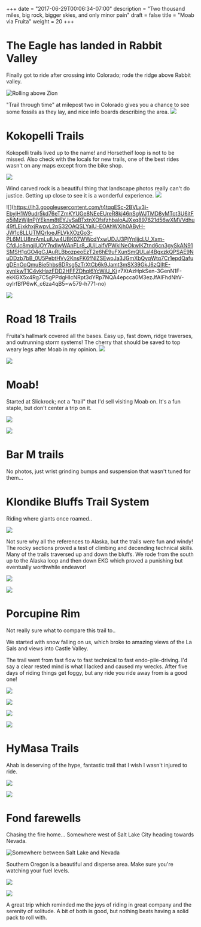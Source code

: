 +++
date = "2017-06-29T00:06:34-07:00"
description = "Two thousand miles, big rock, bigger skies, and only minor pain"
draft = false
title = "Moab via Fruita"
weight = 20
+++

# The Eagle has landed in Rabbit Valley

Finally got to ride after crossing into Colorado; rode the ridge above Rabbit valley. 



![Rolling above Zion](https://lh3.googleusercontent.com/vdhUbBwsPLdRvt82X_XLmlbbozJTWYUkd5u0BDvybrvawP3F05vDireTkeTenRk7CvEQMAixXbv1QQ5SlVJs595ItNYUuQpBZKDcmO9-_hu0s3aiK167dkqCN8C-duXwvmkQhP_NLGModP1E340I9AXNT97FwyHgoBuqnVMyQhXPrB7OoL0H9bnzbudXiFvfuWSLuZBdB2NnA3BZ8T3J2AnLddwq4Rv6SQaLS15qiLJJt9dGa2zsel85LJ16Ih56fnfjtPXMK3VZIckL3bVB2wQgneyI3yEcC_wKEo3-88r3yXz_DAjP1jar1A1nurSx02drhTTFKVx4WtpL6GhXIyM6gxewaqz8Hxwwraf4o1rVogKpBTSX1XsnsQsrPrJ7ooIpKPV1Xf78nG6ukcoTJf-7YcqRGgxEbyz60-et8MVpLMX9n6cWLuKzKoRfs4Pxv2lz4PjjB9ReMDlzUK1eURQKPm3hiFm2mJb44xsQytiPmZKv80PpBvNk1eq2QD_6_zsRcGSOkgIcP3dkK4oJvXIfVMPpQb5nLT5p_i68wmmsnDLa-_WSlY9MrdHshNCL7htOdigxahEO-G3mNHUNCogcHleDKU_IVoKSFfR4D6n0C3LX7ORK=w1028-h771-no)

"Trail through time" at milepost two in Colorado gives you a chance to see some fossils as they lay, and nice info boards describing the area.
![](https://lh3.googleusercontent.com/Evh6LUQc8SxDHVDSUC2J6We6aykloNmfwWUEpn2WVUdIgkpUefDRdk0oIRwah9MnRtgnQbGS03bWeFgmyWcQHuHA8uYwizREV3Gt_NP2TIAwp7x23e08sVitZRFCwszlFKDy4HgpJ_q7N_I9Di2Vj4iMB6Jzwv97FYafdbF0oHNEW7lIqh2gUyD8EZXy_YlugkJ7Wqxj2v822fwYn_Tt_EYKtsuq9IYgZ-CltuGIRFPMjXvjS-xIyOBiI97XcW7WDPznX5NyUFl2uzinCul7aWNbrA6A2LMv1Onv_z74bBftbLSY-6oOWPMP6CYq8KZYnmNED28DPk9x5s2X6vb-iVRmNUIlIY_VjYU25Q1VaI7_XczXpEqFCjXu3UTNN4LI5Bw24YeDTJPpwqFLjP_CBaeufidysoGKYwdD-M29ZvwpPbUHQ7PoGg7Ua-SNVaaEYe_I2qT7pYws5MFIvvf3UQOGEfDjzkr7WlIywvOWPmvTw9MNdx47HA2i_BVYQu1AbVfXPu-tPQ1ban7dEMg1cSTKrPRzE5OEa9Cc7GYzZNgps9xt-ZHThjGOOSaEaFPXDnB-gkl2Eap5V1sHQCs08z4WSxsCkVU8Vvrz6c6ZbD80TEee=w1028-h771-no)


# Kokopelli Trails

Kokopelli trails lived up to the name! and Horsetheif loop is not to be missed. Also check with the locals for new trails, one of the best rides wasn't on any maps except from the bike shop.

![](https://lh3.googleusercontent.com/P9DIc0icTlVJZVjnAat3S2wI6X9S0SoHXRDmVBazJOKBNtBpGzwuRZv84HF2lJOhLRJQHiLmD241jVn4BnEmL_rZSvubo3M09K4mgUmEH-WgIG-Yh0d6K2TUmZKQbUROUJkpYOMOfuciOpGb5Y-rv95A2FVdQpetMvqon-BKynzSQ7J0ofbesD9bN6J_3XYbLTH07Whv-GLVbC9UW-c8CrI50AgaJoVZTBsg4xquWTQ7fWcOa9aEExfzrmVQyJQJueHNmnDU87c6Z3Eo4xop7FNpT47Vbv27wx5y9a14Efbb7Tl04a3mCknLd7ZBvCa2xURH9xGmmCLTp4gTm3y87ZezKQ0ICZwYNTIu6rXhHyjcY65v6X5k_1e9sdaZj__jghqXuo_GDyoATQ0mc6tvwfJDlFCUKokcXmTXfvece-N2mPPaoIruT6VdH-Y1VplakZwxR-X5ttRrZrnhdlVLAt78iito_ZCx_8CZQ4kkbcDQ1qa4CkIW7-YVLvpnuZCTn_WV6v1v28Kmnp-MKtV9077GmFoucjcf_Cb2JtEXzMgJb0j1Pzm1TW5wd3MV-_gsAnuA8GLyLizgFxLBQL5z4c5LaoCKwlYTJr0YWj_UI_pI5GTQ=w1028-h771-no)

Wind carved rock is a beautiful thing that landscape photos really can't do justice. Getting up close to see it is a wonderful experience. 
![](https://lh3.googleusercontent.com/v5bH4zDkBpDc7xOxqMbAx4_412y3I4F0Jem-EsoByWf0PZla0CKdJsOwYgMhMdi9qx2e3czywaZfPc9F74941sbfxMsVgVTj6SYouwb8ppE2Sa4A7mL3qbBZlhrFTwbcDeorkCOkC21zDfuvTnItVQHwYLtUzasvuBxAuUC_z8ijj4kJIDXz2PujEeq0s1XV6vYd2-emJT4TcLDL5A5FMoTiGP6Y-Z-rFPVfdrSqXBo5av9MkcELTxcZID7WCRqYbI2_fTDpgbdoZqrjA9tnYf-3BZIQmKnlwecoRnviccScN-w7kfQJR_5Slh1rG1ScxIGBoc-SbuTEYsM8kqDZH7mzqiYRZYLwlQu6PKoI9s4KbgS75bCsy7Imi_-2zDvinGgryx8vzBhvlRIrpoYZO7rekPJUzPII_Td92tY4CBKFATsBwFjjMbwRYqEMT9APJdYagWFYe-WnIzJVPzXn8zrWmQkcyTZbf2S63x7ZGiz9JhOrcC3sxU3f1lMsBYMId6Zkm34rZ2wtojaoQDT2VJMIPIT7_EWCHWpr0UAG2GMNak3aXh1vo06kB4lLNzton7kXJfeMz4i-dftOUpeyTqOwhHSnX6j4orIUiobI6Dqwsava=w579-h771-no)


![](https://lh3.googleusercontent.com/t4tqgESc-2BVLy3i-EbyjH1W9udr5kd76eTZmKYUGe8NEeEUreR8kj46nSgWJTMD8yMTot3U6itFo5iMzWjInPjYEknm8tEYJvSaBTxtnXOfsfzhbaloAJXxq897621d56wXMVVdhu49fLEjxkhxjRwpvL2pS32OAQSLYalU-EOAhWXjh0AByH-JW1c8LLUTMQrIoeJFLVkXOzGo3-PL6MLU8nrAmLuIUw4UBK0ZWWcdYxwUDJJ3PjYnIjjcLU_Xxm-CfdlJc8mqjlUOY7ndIwWAnFLr8_JUiLaifVPWkINeOkwlKZtnd6cn3gySkAN91SMSH1gGO4gCJAuRLBbozpeoEzT2e6hE9uFXunSmQULal4BgxzkQPSAE9NuDDzb7bB_0U5PebtHVy2KnsFK6fNlZSEwoJa3JGmXbQyqWtq7Cr1epdQafugDEnOqQmuBie5hbs6DRsg5zTrXtCb6k9Jamt3mSX39GkJ6zQIltE-xynIkwT1C4vkHazFDD2HFFZDhql6YcWiU_Ki
r7XtAzHpkSen-3GenN1F-ekKGX5x4Rg7C5gPPdgHIcNRpt3dYRp7NQA4epcca0M3ezJfAIFhdNhV-oylrfBfP6wK_c6za4qB5=w579-h771-no)

![](https://lh3.googleusercontent.com/mCAeJgfXKld97rvM3L3mVJO_R1V47TxPOK14yKb4gglTPxyhXHm9ars0I-5zIjxIQYBi0b28I2xuPvKq3U8SLH3NmULYqKP1CUyIaE-F1Tyg7IGuWfMaMppdMchh5a3pfIFKAlxqIurV1xlURbF380MwDToWbl3QN61xlHDzGOQ-ilROlr81px0hP7Pb20f7ZOQnK7GOqskCZdrZsOftOYyDgj92pAGzRgutMRU-UAgId65cDPMnNf8F33JhXfHlobq0tXNA03UJ--Ok7I1s4dB-0Go58w9mJHS9OlCK8Eh_OhsCzyLiDTcUESLM0YMXULtpsMVcnZ5bplHBS9m8wUyLHILLJOAg9gZDk8jFZ5PRYW2dTt0eQxAtm1yI1nPskMlaCS0xtR4KP9DW9SR4GSUAmZGfmgM2akbCXj1WupzLtTNUqL09qsIaC3OsH9DJn5u9wky-0etOUHexvK5AI9ynq1QN5TMsfT1etg7KErH8nk3-RuolZna9dYkijM2XXhPzxjex3WQQ0BwjyeV8LA0bnttj6mRn2LZCn16-PQcwytyZbWADBH8eIa_KnH5vkGJr6LgMtjFdrMmciEr22rD1sWE4jKslIW1WHfLN_kx0Afx4LaNK=w1028-h771-no)

# Road 18 Trails

Fruita's hallmark covered all the bases. Easy up, fast down, ridge traverses, and outrunning storm systems! The cherry that should be saved to top weary legs after Moab in my opinion. 
![](https://lh3.googleusercontent.com/9K-Tp3uloWjv5KDLJwZRQCCm9URMeTtl_1VYWCJfCxdVGyB15NjVnby3mBPNYWs_KnmhpZ35Q7RhQ3HqKzABlVPDPSJ18nkc-SJHpjoCLXeVIVQu6E5yaaUL8Q-l_NIKMwwFm7HOLwsoejdljVYCaYAj3wAnkJKF8UW2TapY7sqwE2ef6UvoEB-TwQGhJegkrivhtFUxVPup7LulLFkPsfRp2qasT1uMSvyVDIsihcjED916jw7m-J_OkPgwe8RvqBPxReuFXEWpAt93zzid-Lc1PK9T6-R34MGXkcE2OG-a2-WU7MTP25Bgv53lUptzbn3Vlo2KYkCNyB61sa77QyAoxX5LKffGfauhM5MIqTOpF_eJ62N2gXOFF_mOa1-N2FqEHgeyOPOmz2Dqqx2kIl6U9RtFImNCwNkeijYgvntO_paes46pY4f4vfHH9uEtmIJQuZqI2cTd1MD2JMmx1Np3d7dLP3OeGWSGXIpn8WM4W7gm9cMX-uLqL9AgQhxjXn6tuPZ5cB7TKKCftE3SrgHii22vVGAoNagd46r44HPb4KJ7XKU5MuS4f4INPARjLjEfwPGV6WweBouizxnuklqZx4ouE9P2HEL07QH67MHWwjCE=w1028-h771-no)

![](https://lh3.googleusercontent.com/lMFBf-0lhIUX_gwowPj7iTR0io-XyFMn3sJOjs2Akw_vCCg-WxFEFhUSfih_9Ijq6GeRJLetRh5RtQEq9xBwloJsWuZ_ff20Nm3ZkKGn9DIxbydoSTKc3HtZSCzmjoUi468IIn_aYLaOYdQXoc1SRzl3mT6x31GgN989fBZCW-lo-5uJOVC1TFNxKZ24xJYZEr39wULVUUPZSUU4rCXLFQcPbWI3zMynkS5gysqfdMk4gXhXFeOKQUbh6woXf19nxa1oTn1FotwapQH-80F-2nkKY0t4AMfVLFPOEEadmKJXwwQOo-1ysOEURIZlop79pfwkXoRwKDrJlnX6eWzwCZdcIEBdmCuEXgs6x0dqADGpvOaW_d5-vSlQLkrXKAM4McPTaP-ubzn2NaYmkxYQbBT2uiNtY60EKMoCyoNFlhrtWpAj2MwXNsqx9yAtugDf_6GYhfLARK8RK2idZXV_ZMf0G0udtB_dGPDEvDGmozE4ftCz4SypsewN0ht74UfIHV7Tf82HWc_1wE73l89bvgZe3Afj2t1enS6GX7wu7Jmge-pfho5DY6vG4Is2RWRfxtse5TJ6TdvNqZiD5cBsEf_WuB2mErwK55M9-b6JggbAzzPEJH1J=w963-h722-no)

# Moab! 

Started at Slickrock; not a "trail" that I'd sell visiting Moab on. It's a fun staple, but don't center a trip on it.

![](/PANO_20170426_105939.jpg)

![](https://lh3.googleusercontent.com/HZ2FnrGgXyoLyCLAFSs65SpAm2FCYu2BhDqMOoocHZ0bp9F9CPn6618w30-Y6OyFVh9qMFjEWODnuhWWuVhHixbVkn6es7kCA-Yo78M4okfhs1P8VuscKMYwyfuuzvmfb2l6XVl97mIq5Ry_2VqDhpabtM81AX-hGNm0oCQlXMwb6JrZuZ_ddFFOklb8-qJYiE-3HDEdNxhm1j-w9cgPYsd8agS-vUIkfAf1v7IHn4jGUIMd1sfDElwN3l7l4SS7NcnSiFT9VaVio6rV4w9PUrSNiUoM1fQSd_V2iHa6F6V9PBXR98poQAm8yK6FIYBlzMus8hvRl9Ovrfq_dNxcrvncgBU_wfI0e3Y5r9XedMmS634MddCando4UWK_ybmZndxOF--dAnbupv8zKOvmEo4Uq6YvhkjlagRDYqL3cnHME6aEkIgUkojhnIOiBAmYULIHKnaF1ZItYWhOFeJ9aHzuYTfGN0ixZBfPvY2maRqqToyRkI12DGw-QqkMtkfHHW5xOVh5IIrwIOz4NWLV9mQoppLt6RHiISLKvCTLTKD7vRxGTsMDwPOLMauY39jfBUukHeDvTcEBjIfU113yCxPANypzWX3_eitwRss-9vDNOvKX=w963-h722-no)

# Bar M trails

No photos, just wrist grinding bumps and suspension that wasn't tuned for them... 

# Klondike Bluffs Trail System

Riding where giants once roamed..

![](https://lh3.googleusercontent.com/e85QGUSttkGBSS4qELTF_9RVz5M4VA5VN6tev6CvBLxQmsAxWpjAp-HUR7YVfUD_rS-Q30hPhME3I_ahoTYDrLKc4O1EyXRkdEG1ymnAtP9SNyaazchOXKkV3G_PysMgBDUd30IU19du_93_dL-Z1ZaIEE5W_BAa9BejO4Hae4ibsYITL1_2FKb2oHT7rFh0sQ_WvLRwSSsj8Z3_DCAdprPBXt91v2eDvRY8ilhcpDx7jY3H0y-ZU2e3yE1Hv1n87gKT_6r7q8hSDnEK6FDmWhU6lvPj7wKAqDT_C6vNJ-sI6VwJK9zBUEmbnNYNhyCLu5PTc1xxhrX6JgcRq3wMKugcHKKCIOEXtYmYx8dOXyCziwKNj6S_A4zukil6k7tR53T6FfDAkl5VKoOjy6ViMM2tFpIStJqu4-mspLgVO3nAVCT5JNY2FwG7tZi8MliyzrQF9SI9_E7YzVq8mYsOis3O3p5PvpnrV3v1E58jCq9WXp-4dijMAtB_dYXGhY1LVKtwrz3DzgxU-fPrKNxwyG07XUtb11g-VW78zICNpVCPpsqNgIDIgQw2TgMMl2kSpLjMWCA6QrUqbfnUPfnxctiBebv6LDOE5ydNWwtjp5Gko-S5=w963-h722-no)

Not sure why all the references to Alaska, but the trails were fun and windy! The rocky sections proved a test of climbing and decending technical skills. Many of the trails traversed up and down the bluffs. We rode from the south up to the Alaska loop and then down EKG which proved a punishing but eventually worthwhile endeavor!

![](https://lh3.googleusercontent.com/cqdRwfQ2AgBVtwGYXmW6iSGvyONlN93d6O2Z1AkLqV3eNNOd-67GJ3cppQOLjzwueM8srdO_S_2j7Pv_WZmZHD0hL99ZxxjFKoeE5OHVOP6UgtEyeapVshqwy7dAXl0feQOItaRe6yIvqQOV3hN96yxI87bjYPFyZYMcskk2k2Y5x3J-2sV1aUhXEq7bjbXjyHV25ZrueZ8b5Z-Rc6y5hsKtojLWs9MdgQ0jgBhA2iNF70AHVOJdVn7NJ1s8rKJj8-N86eaGM6-hQzkOQ0eLLBuZ2aHmGrm3vxZVL0peg8KWZVogLcuMOylyP1l_cj2KvYGBP8Bk2iZOy-Kis2QFXC7Xcv29kLBV6tjQnziDifM-f8yTjKb-iB__eTdjOcr1n7vuQzINIdpzP9Aq1KNwjPbfGolgiqdHQTs0toSZkYWyiZjUqLZ1a2IiKOXdxSvW5eXaunBhh3Q8Wv9eEsEW6NXKOoVOYiA-ITQ7dlk8aeBLr6T69oXMJ_jC6bBOGsmNeafENmfZ70SWxM1n_G2VOlX66-bC83oA0W7n2ZrVEsiZ8D_Y_Ze6p59cwEuhOzl6KaP5saH-c1Ulayut6FyTF0xkJN1LVMkDqW2Z8c-tHsEyLtQRl99w=w1236-h687-no)

![](/PANO_20170427_122701.jpg)

# Porcupine Rim

Not really sure what to compare this trail to.. 

We started with snow falling on us, which broke to amazing views of the La Sals and views into Castle Valley. 

The trail went from fast flow to fast technical to fast endo-pile-driving. I'd say a clear rested mind is what I lacked and caused my wrecks. After five days of riding things get foggy, but any ride you ride away from is a good one!

![](https://lh3.googleusercontent.com/3ZIJ7B0Yk15B9GbfJUg9YjHmuV4oftOWsfi1E74WkrV8XZxk3n5o-2nb8iDQxRS7zPt_dobJx6ia48wyl1P4MDl9KfihLwxkK01JqU9q97qNPQ1Qnn-kSNSclwzz94BknllEnc3wZhVwCMUyWaa6g1havKnwNgA1F74BQsUxvbSnqachLfj5o2CLAmdq32K39xKEuvE2F9gk7o75n4xsUsW22VdK5faMkygexBbOcjulwpJ2ipOvoSR7YYiRSUOuBeryE-m6sV4nLmsf1uUqQ1RMuD-h4bjiutWi0dUzzVQa3H0Y0TSOUSJbrluKagIice6pkdnA4kpATXVAUpP70mHVTamvVEYUnkB-SSmLunUWCh1vzD4jxCKefFJEe-w-EkoD0Q_Nfx2QUEQV3NGgeIaXZNBTONuCtcy3SIUkIYH_ED00s9qEGTrnycUvOSIktXBTIbS80oQgIQGxh7QVuKimoi-ibr0nsyow-IipgLGpRS0geOxQ59IB3vAP2Ix6WSvAGN1j6igXxjMS10BFdyUWlUi2YkZiitRdUU24MMyC9PDThbmB3QsrOcJU2FywZIK0u6utBZ1JMMiZtCYLpyU5W9ReJ-I5tzsgh0Dsvr2LewGB=w542-h722-no)

![](https://lh3.googleusercontent.com/jwQI6Ib889THmHGVKDb1W5FwGouQXnNitSBbQI_th2qxqEkCWHlAG1uR_2evEL9qiXh-L6H1D0f1H_59QNIpSNNx6eeuYzxbHuoW5osL5dW9_5eEv_q27CocrZLdjzSqS6WuUbUX8j-dA7BrhrjbhsunCm-enpM1nlp9Dj2LU6sL663E0bGCl0-1GA7Tp_DUqO1yeVogj9iYpmeXRTGC1DuOg_eKZVTZKylnFvyS7D2viYY0dv7vCX5Tun7mHZHuTB_LtnmahhyOrlwtPoAcmkhUqzGAXWNp_F35zrR-CPyH2NSZOmP65823d8gqVap3HpocKOkLvBIpB4PY0WgggHJHAbYhJQnuIllu3QjQGtKziOYUJmWAvOtyvSxiJCJT3A5NLX8VpZDlIciMGdDfPJUAloljl5kWRUOS1oFdgg7a7JQpU0316gtnVy_6_ecC-sZJLhJVh6ofknDx2p2_8DjfDG2-oB0GrhpI_xLb2egg0PLN0ISgPQJgKOX33dSPldywXpWpqFYSPK_ATgWLR3oyyZ9W2K9tlMwscfkF6M6SpayZcoU3tirxdNIjgSl7yThF78hNIRe-1aN_OFgckgCjOhcb61z91Pqw9pBLz77gTc95o1a7=w1028-h771-no)

![](https://lh3.googleusercontent.com/16rBio-gbwl0HGOaOawvrV7_pEluQvSQVHFfu55DR9trkQukymQMyF5NATulFHvDhaaVXHZZEKIdNdIKL9b08h1PjjhIeqKY8UWiHqHensSRe5P6gb_F05kl-Zfcs_aJFB_rXYkTidD4Dy6Tuw7gnobeTlOPoFfrKeZvjY27GKzCDUudYhvGL64zIKQkmMHkUeF2zQAa4cD0prTNog4LoW6ShsO_1bkHJI4m5g4NnFVaRJkS5NbcuOGC6wKFAX03e3meQvUXI2FBv6vSZplSi_cZoKQIwdqDpBO5sXVANQHbMXrOdT0njfHsGyCJgDrqyuuhskzGmGFJaOqbtjXmg4xaZLIbeJIBU5faXk_bMIPbM3go7nJNjVby1icDP6Ia7WV22bHkmUkkrhkn-g9iVZY9PeWzWpV0-wIr55rM9B2CohZ6-j2OXDCMVcz37HkXKNO-wK_dfO9zyd_JRwHhVhx-u4uPY2giWaWyyChECB2dlGAc34ji_p43MuecdFkBJsBSgJvy8yFRiVRU3NV2_EH7H1Y82MIgsA2ol4QlW9PMBWDgIjsFvzNh1I4u1vR2WSufe8J3RLiPHTabCSkAW5RI7hGfiyu2x5Ts7aeOAe0NI11x=w1028-h771-no)

![](/PANO_20170428_154309.jpg)

# HyMasa Trails

Ahab is deserving of the hype, fantastic trail that I wish I wasn't injured to ride.

![](https://lh3.googleusercontent.com/o_RV64GAfb275j1eWPLQ2zbadkY0gPG5n-6Ts_fFVreAope1q0I-ac2wU5VKsoVWvbUN4pAT1BL7NufXOiQpTbRH8Uj02vb_F8apblcZjxDLLJOjPBBtSR4UXZzxhOlKH0fN0gIV2n2VHnod_hpXZom276rC-H0NRzAFaCBQYbKwaaotZGSAJ4xwpy9HgaSFqxc22Gdd3mmKlAkLRgoyn7QnPmCkBVnttvfno-u7R49huErAQVs-79R1uf6mc4tnGoU_6dJdNd3qY60gM6oPi_tQ4NY_u2XPF5Pqa-jjNoaLW_T_qPKAYAwFbUJ0kSSopsuT3e4txW8XWEylL6boY3INdFJzBZaUubmJjLzFHYR_iP1cAq5aj-PCsB4GgTxKOqwi39KP5HsBdPPkIiAzjz_UtjDC3HmBA9H0RV7kcDhcfcWPPnWpt6n3ZZlv8kYR-iFPDhl6469B_r_ooUdp2LE8JHc5IdWhmYBWvUl-gWbqT12HuoivJZkaJWjhI3SuBWqtdz_3m6sBW3u94VP9RMdlDgabXLodK0Nz7aaGnY2tcS38LdRibO2siYX33xHNqGFJ90o9eMWep_8qhvq1AnKW4jp3q2JovmBCVvSrw3HbQ815R_sU=w1600-h521-no)


![](https://lh3.googleusercontent.com/0__MAK4q_1OSRLMObytk2FYFiKCjx-goRKBN9sNkheY2pAyPJHWyGwrBWtx9YniGyQ3VTMNPbGbuACndz2-EOao_7VrnDtubSA79Em8XKAOkDhArUZkrXyK3QbLISTMl1zOUIdF1b3B-cjtsDKpuGTYfKwUx9Tk_bHwAmSYvX-ILKXjZ1q4fccpt_Z_7ZMncW6yiFdadY06an6wciof93-X8mP6UYVlOjE4EFNvZlK1cTLwvS6VVfEmE4Ku_NlfDLUPAL4Sif2IUCWo3bG02wrgB9aX3tnwuxApMKW1Z4zboa5mdBczR_s3RVgS3sDJkQKIVUf43i8KKLunhMP0GIB6SHlHCo-r2ZM5q6fbLPt9fuGEypOIMLi2rh3no8ljsC05qry4UWeI4IxupYA5HOrPmGU9lRPd27-qq6iYDEdmOIQvPVjwE2QnlP9l0GIs0MLEkp6_y5rOpznqIoqPDjOfs9AMDUGJbKTcdbhBj8vMb1FuLdJM-r03TLjOL7jX2aD9p2LKb9jLbLRumfkjpUuiaMe3sw-a6d868Pc38jCdvznNOquYFF7-SuvpU4XQ1bNXnDEVOF8VCbPl2o2wl9HmJypzZxDee8g38cwPfy8bFqIIASc9C=w542-h722-no)

# Fond farewells

Chasing the fire home... Somewhere west of Salt Lake City heading towards Nevada.

![Somewhere between Salt Lake and Nevada](https://lh3.googleusercontent.com/6NMpBHY6hAnTG2-njAfjt1AXosdHmzVLj_xjlyGE5Z6L_htbVuJz310ZxDf-cbjSR4_gnJSJjAKo55_jA5p0kf5GK8HHjRsCdzKtOgttFTtrQDp87TXoMuvsIOG6ObsgbqzE6NosRmk4psG1jLfv07aOOj6lEkUvjfuiaNU1uqjiBW9ZE7lmCZKrUU8IuG8sO7GgWGKfz9IggIe58bP0LhRSLpshtHsvrcQCbtIRaFVCStZpkbaHBr9iu8pVVo-kC3ghg15MIepJkX_kLnV2fvQBF7GS-8Wjq0n8FDuVXOV7iU7Poy3EwQOoGkY-FVKtQQtyY7CZCHPDGLWVD3fsewc6pf5sAqjER1WpBb2gY9Lsvo4MKVjOIBcyqgo6EZfsCyTaCi9xH8CeFQzovcACDh9aa6W4eJx6WWS_HyAA_PzlqBauME_DGDeqF3ivBdn5HCuX2hbvgK8o2AlpsxzT3jtK5zVXqiGDD1nd_wlrft6jUV4c--WFrbr9vGj3gHiMjp9KZqokHNjdb47wAKjKvcT456Eb_a1xJRXUitOIvv6R88Jr4HjHVljwmMg7blg6efHNm37jI-tnObhVi5R686Oxn06ZNmO8o2VxivrZIRXHIT5FGEzr=w1015-h761-no)

Southern Oregon is a beautiful and disperse area. Make sure you're watching your fuel levels.

![](https://lh3.googleusercontent.com/gHC5bUHYTij_4lIZCqkZ_9CJGLLj1p5yD9CZxF0uvaT2C-4iDbgR5eIR0BIPkUC8rflAmRoB1YhwRQKYY-0aJdNgKs_9fnKa7gsVBJB5Kslq80kOd63D_4_Jrn_OimSrG2g6OYW18iv7ugyNBYNyNtaJfWF_3UbAadt09QUePyUBdrcc_-XC7iCcevbNLAOqfd9Br_LuIYBr_JrPUKG1En-rhDNLTAjtlKmpezuPpy3af6mVRwLdKLAB5zSwt8arkVqaTFAc8DMHd-9nxJOiBpasNXH-p5k-_vtd5_Gb1oNgcFjsEnxuKpenAGw7_kdWnptQPdrmNw99rAa99mpF6y0rAFzb-1FygzfPCOlgVWRIube-nPsWOLqgbb-UbYKGBpmpxH54Y4yBEg1W5OCV3MRFPZLNITN9ZMIFZ1ax8C9qh-gqNbiTyfSRYr-GsArOOPIEJg1nF0aXmwklsVEePLAS1OY47ALtPfJTwCGi7XN6xT_0JXkqjJnCGR-qp9jWY92HTeiPimHwvT8WEjOYG_Re89LzX2hDFAHVIsseBfVDz4QzkjJcQrwm6T9QGNkjZzh0DjWDhbLLh9waVidvlES1BPdMLIsivah5xiM6W2iNASpKsLFv=w1015-h761-no)

![](/PANO_20170430_104011.jpg)

A great trip which reminded me the joys of riding in great company and the serenity of solitude. A bit of both is good, but nothing beats having a solid pack to roll with.
